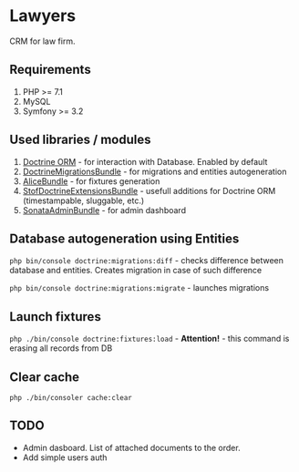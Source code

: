 # Lawyers
CRM for law firm. 

## Requirements
1. PHP >= 7.1
2. MySQL
3. Symfony >= 3.2

## Used libraries / modules
1. [Doctrine ORM](https://symfony.com/doc/current/doctrine.html) - for interaction with Database. Enabled by default
2. [DoctrineMigrationsBundle](https://symfony.com/doc/current/bundles/DoctrineMigrationsBundle/index.html) - for migrations and entities autogeneration
3. [AliceBundle](https://github.com/hautelook/AliceBundle/tree/1.x) - for fixtures generation
4. [StofDoctrineExtensionsBundle](https://symfony.com/doc/current/bundles/StofDoctrineExtensionsBundle/index.html) - usefull additions for Doctrine ORM (timestampable, sluggable, etc.)
5. [SonataAdminBundle](https://sonata-project.org/bundles/admin/3-x/doc/getting_started/installation.html) - for admin dashboard


## Database autogeneration using Entities
`php bin/console doctrine:migrations:diff` - checks difference between database and entities. Creates migration in case of such difference

`php bin/console doctrine:migrations:migrate` - launches migrations

## Launch fixtures
`php ./bin/console doctrine:fixtures:load` - **Attention!** - this command is erasing all records from DB

## Clear cache
`php ./bin/consoler cache:clear`

## TODO
- Admin dasboard. List of attached documents to the order.
- Add simple users auth
